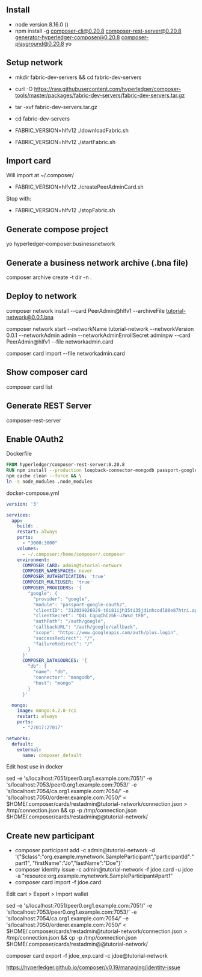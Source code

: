 ## Install

- node version 8.16.0 ()
- npm install -g composer-cli@0.20.8 composer-rest-server@0.20.8 generator-hyperledger-composer@0.20.8 composer-playground@0.20.8 yo

## Setup network

- mkdir fabric-dev-servers && cd fabric-dev-servers
- curl -O https://raw.githubusercontent.com/hyperledger/composer-tools/master/packages/fabric-dev-servers/fabric-dev-servers.tar.gz
- tar -xvf fabric-dev-servers.tar.gz

- cd fabric-dev-servers
- FABRIC_VERSION=hlfv12 ./downloadFabric.sh
- FABRIC_VERSION=hlfv12 ./startFabric.sh

## Import card

Will import at ~/.composer/

- FABRIC_VERSION=hlfv12 ./createPeerAdminCard.sh

Stop with:
- FABRIC_VERSION=hlfv12 ./stopFabric.sh

## Generate compose project

yo hyperledger-composer:businessnetwork

## Generate a business network archive (.bna file)

composer archive create -t dir -n .

## Deploy to network

composer network install --card PeerAdmin@hlfv1 --archiveFile tutorial-network@0.0.1.bna

composer network start --networkName tutorial-network --networkVersion 0.0.1 --networkAdmin admin --networkAdminEnrollSecret adminpw --card PeerAdmin@hlfv1 --file networkadmin.card

composer card import --file networkadmin.card

## Show composer card

composer card list

## Generate REST Server

composer-rest-server

## Enable OAuth2

Dockerfile
```Dockerfile
FROM hyperledger/composer-rest-server:0.20.8
RUN npm install --production loopback-connector-mongodb passport-google-oauth2 && \
npm cache clean --force && \
ln -s node_modules .node_modules
```

docker-compose.yml
```yml
version: '3'

services:
  app:
    build: .
    restart: always
    ports:
      - "3000:3000"
    volumes:
      - ~/.composer:/home/composer/.composer
    environment:
      COMPOSER_CARD: admin@tutorial-network
      COMPOSER_NAMESPACES: never
      COMPOSER_AUTHENTICATION: 'true'
      COMPOSER_MULTIUSER: 'true'
      COMPOSER_PROVIDERS: '{
        "google": {
          "provider": "google",
          "module": "passport-google-oauth2",
          "clientID": "312039026929-t6i81ijh35ti35jdinhcodl80e87htni.apps.googleusercontent.com",
          "clientSecret": "Q4i_CqpqChCzbE-u3Wsd_tF0",
          "authPath": "/auth/google",
          "callbackURL": "/auth/google/callback",
          "scope": "https://www.googleapis.com/auth/plus.login",
          "successRedirect": "/",
          "failureRedirect": "/"
        }
      }'
      COMPOSER_DATASOURCES: '{
        "db": {
          "name": "db",
          "connector": "mongodb",
          "host": "mongo"
        }
      }'

  mongo:
    image: mongo:4.2.0-rc1
    restart: always
    ports:
      - "27017:27017"

networks:
  default:
    external:
      name: composer_default
```

Edit host use in docker

sed -e 's/localhost:7051/peer0.org1.example.com:7051/' -e 's/localhost:7053/peer0.org1.example.com:7053/' -e 's/localhost:7054/ca.org1.example.com:7054/'  -e 's/localhost:7050/orderer.example.com:7050/'  < $HOME/.composer/cards/restadmin@tutorial-network/connection.json  > /tmp/connection.json && cp -p /tmp/connection.json $HOME/.composer/cards/restadmin@@tutorial-network/

## Create new participant

- composer participant add -c admin@tutorial-network -d '{"$class":"org.example.mynetwork.SampleParticipant","participantId":"part1", "firstName":"Jo","lastName":"Doe"}'
- composer identity issue -c admin@tutorial-network -f jdoe.card -u jdoe -a "resource:org.example.mynetwork.SampleParticipant#part1"
- composer card import -f jdoe.card

Edit cart > Export > Import wallet

sed -e 's/localhost:7051/peer0.org1.example.com:7051/' -e 's/localhost:7053/peer0.org1.example.com:7053/' -e 's/localhost:7054/ca.org1.example.com:7054/'  -e 's/localhost:7050/orderer.example.com:7050/'  < $HOME/.composer/cards/restadmin@tutorial-network/connection.json  > /tmp/connection.json && cp -p /tmp/connection.json $HOME/.composer/cards/restadmin@@tutorial-network/

composer card export -f jdoe_exp.card -c jdoe@tutorial-network

https://hyperledger.github.io/composer/v0.19/managing/identity-issue
